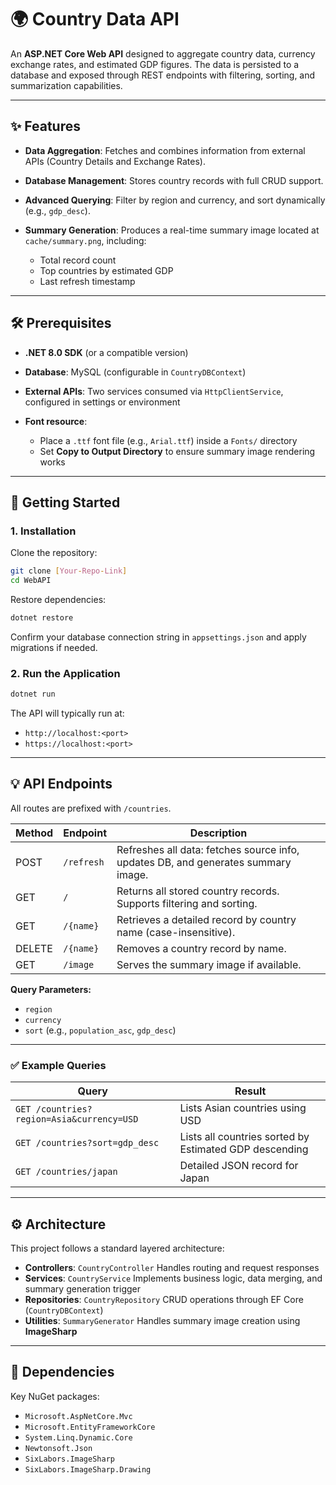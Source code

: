 ﻿
# 🌍 Country Data API

An **ASP.NET Core Web API** designed to aggregate country data, currency exchange rates, and estimated GDP figures. The data is persisted to a database and exposed through REST endpoints with filtering, sorting, and summarization capabilities.

---

## ✨ Features

* **Data Aggregation**: Fetches and combines information from external APIs (Country Details and Exchange Rates).
* **Database Management**: Stores country records with full CRUD support.
* **Advanced Querying**: Filter by region and currency, and sort dynamically (e.g., `gdp_desc`).
* **Summary Generation**: Produces a real-time summary image located at `cache/summary.png`, including:

  * Total record count
  * Top countries by estimated GDP
  * Last refresh timestamp

---

## 🛠️ Prerequisites

* **.NET 8.0 SDK** (or a compatible version)
* **Database**: MySQL (configurable in `CountryDBContext`)
* **External APIs**: Two services consumed via `HttpClientService`, configured in settings or environment
* **Font resource**:

  * Place a `.ttf` font file (e.g., `Arial.ttf`) inside a `Fonts/` directory
  * Set **Copy to Output Directory** to ensure summary image rendering works

---

## 🚀 Getting Started

### 1. Installation

Clone the repository:

```bash
git clone [Your-Repo-Link]
cd WebAPI
```

Restore dependencies:

```bash
dotnet restore
```

Confirm your database connection string in `appsettings.json` and apply migrations if needed.

### 2. Run the Application

```bash
dotnet run
```

The API will typically run at:

* `http://localhost:<port>`
* `https://localhost:<port>`

---

## 💡 API Endpoints

All routes are prefixed with `/countries`.

| Method | Endpoint   | Description                                                                       |
| ------ | ---------- | --------------------------------------------------------------------------------- |
| POST   | `/refresh` | Refreshes all data: fetches source info, updates DB, and generates summary image. |
| GET    | `/`        | Returns all stored country records. Supports filtering and sorting.               |
| GET    | `/{name}`  | Retrieves a detailed record by country name (case-insensitive).                   |
| DELETE | `/{name}`  | Removes a country record by name.                                                 |
| GET    | `/image`   | Serves the summary image if available.                                            |

**Query Parameters:**

* `region`
* `currency`
* `sort` (e.g., `population_asc`, `gdp_desc`)

---

### ✅ Example Queries

| Query                                     | Result                                                 |
| ----------------------------------------- | ------------------------------------------------------ |
| `GET /countries?region=Asia&currency=USD` | Lists Asian countries using USD                        |
| `GET /countries?sort=gdp_desc`   | Lists all countries sorted by Estimated GDP descending |
| `GET /countries/japan`                    | Detailed JSON record for Japan                         |

---

## ⚙️ Architecture

This project follows a standard layered architecture:

* **Controllers**: `CountryController`
  Handles routing and request responses
* **Services**: `CountryService`
  Implements business logic, data merging, and summary generation trigger
* **Repositories**: `CountryRepository`
  CRUD operations through EF Core (`CountryDBContext`)
* **Utilities**: `SummaryGenerator`
  Handles summary image creation using **ImageSharp**

---

## 🧩 Dependencies

Key NuGet packages:

* `Microsoft.AspNetCore.Mvc`
* `Microsoft.EntityFrameworkCore`
* `System.Linq.Dynamic.Core`
* `Newtonsoft.Json`
* `SixLabors.ImageSharp`
* `SixLabors.ImageSharp.Drawing`
